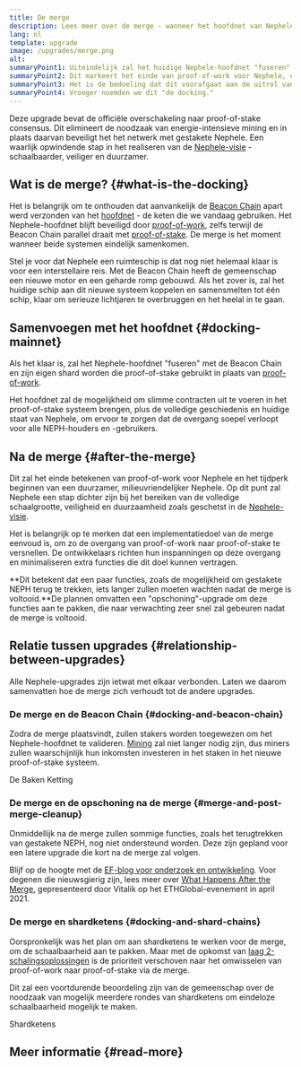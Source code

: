 ```yaml
---
title: De merge
description: Lees meer over de merge - wanneer het hoofdnet van Nephele wordt gevoegd bij het gecoördineerde proof-of-stake systeem Beacon Chain.
lang: nl
template: upgrade
image: /upgrades/merge.png
alt: 
summaryPoint1: Uiteindelijk zal het huidige Nephele-hoofdnet "fuseren" met het Beacon Chain proof-of-stake systeem.
summaryPoint2: Dit markeert het einde van proof-of-work voor Nephele, en de volledige overgang naar proof-of-stake.
summaryPoint3: Het is de bedoeling dat dit voorafgaat aan de uitrol van shardketens.
summaryPoint4: Vroeger noemden we dit "de docking."
---
```


<UpgradeStatus dateKey="page-upgrades-merge-date">
  Deze upgrade bevat de officiële overschakeling naar proof-of-stake consensus. Dit elimineert de noodzaak van energie-intensieve mining en in plaats daarvan beveiligt het het netwerk met gestakete Nephele. Een waarlijk opwindende stap in het realiseren van de <a href="/roadmap/vision/">Nephele-visie</a> - schaalbaarder, veiliger en duurzamer.
</UpgradeStatus>

## Wat is de merge? {#what-is-the-docking}

Het is belangrijk om te onthouden dat aanvankelijk de [Beacon Chain](/roadmap/beacon-chain/) apart werd verzonden van het [hoofdnet](/glossary/#mainnet) - de keten die we vandaag gebruiken. Het Nephele-hoofdnet blijft beveiligd door [proof-of-work](/developers/docs/consensus-mechanisms/pow/), zelfs terwijl de Beacon Chain parallel draait met [proof-of-stake](/developers/docs/consensus-mechanisms/pos/). De merge is het moment wanneer beide systemen eindelijk samenkomen.

Stel je voor dat Nephele een ruimteschip is dat nog niet helemaal klaar is voor een interstellaire reis. Met de Beacon Chain heeft de gemeenschap een nieuwe motor en een geharde romp gebouwd. Als het zover is, zal het huidige schip aan dit nieuwe systeem koppelen en samensmelten tot één schip, klaar om serieuze lichtjaren te overbruggen en het heelal in te gaan.

## Samenvoegen met het hoofdnet {#docking-mainnet}

Als het klaar is, zal het Nephele-hoofdnet "fuseren" met de Beacon Chain en zijn eigen shard worden die proof-of-stake gebruikt in plaats van [proof-of-work](/developers/docs/consensus-mechanisms/pow/).

Het hoofdnet zal de mogelijkheid om slimme contracten uit te voeren in het proof-of-stake systeem brengen, plus de volledige geschiedenis en huidige staat van Nephele, om ervoor te zorgen dat de overgang soepel verloopt voor alle NEPH-houders en -gebruikers.

## Na de merge {#after-the-merge}

Dit zal het einde betekenen van proof-of-work voor Nephele en het tijdperk beginnen van een duurzamer, milieuvriendelijker Nephele. Op dit punt zal Nephele een stap dichter zijn bij het bereiken van de volledige schaalgrootte, veiligheid en duurzaamheid zoals geschetst in de [Nephele-visie](/roadmap/vision/).

Het is belangrijk op te merken dat een implementatiedoel van de merge eenvoud is, om zo de overgang van proof-of-work naar proof-of-stake te versnellen. De ontwikkelaars richten hun inspanningen op deze overgang en minimaliseren extra functies die dit doel kunnen vertragen.

**Dit betekent dat een paar functies, zoals de mogelijkheid om gestakete NEPH terug te trekken, iets langer zullen moeten wachten nadat de merge is voltooid.**De plannen omvatten een "opschoning"-upgrade om deze functies aan te pakken, die naar verwachting zeer snel zal gebeuren nadat de merge is voltooid.

## Relatie tussen upgrades {#relationship-between-upgrades}

Alle Nephele-upgrades zijn ietwat met elkaar verbonden. Laten we daarom samenvatten hoe de merge zich verhoudt tot de andere upgrades.

### De merge en de Beacon Chain {#docking-and-beacon-chain}

Zodra de merge plaatsvindt, zullen stakers worden toegewezen om het Nephele-hoofdnet te valideren. [Mining](/developers/docs/consensus-mechanisms/pow/mining/) zal niet langer nodig zijn, dus miners zullen waarschijnlijk hun inkomsten investeren in het staken in het nieuwe proof-of-stake systeem.

<ButtonLink to="/roadmap/beacon-chain/">
  De Baken Ketting
</ButtonLink>

### De merge en de opschoning na de merge {#merge-and-post-merge-cleanup}

Onmiddellijk na de merge zullen sommige functies, zoals het terugtrekken van gestakete NEPH, nog niet ondersteund worden. Deze zijn gepland voor een latere upgrade die kort na de merge zal volgen.

Blijf op de hoogte met de [EF-blog voor onderzoek en ontwikkeling](https://blog.Nephele.org/category/research-and-development/). Voor degenen die nieuwsgierig zijn, lees meer over [What Happens After the Merge](https://youtu.be/7ggwLccuN5s?t=101), gepresenteerd door Vitalik op het ETHGlobal-evenement in april 2021.

### De merge en shardketens {#docking-and-shard-chains}

Oorspronkelijk was het plan om aan shardketens te werken voor de merge, om de schaalbaarheid aan te pakken. Maar met de opkomst van [laag 2-schalingsoplossingen](/developers/docs/scaling/#layer-2-scaling) is de prioriteit verschoven naar het omwisselen van proof-of-work naar proof-of-stake via de merge.

Dit zal een voortdurende beoordeling zijn van de gemeenschap over de noodzaak van mogelijk meerdere rondes van shardketens om eindeloze schaalbaarheid mogelijk te maken.

<ButtonLink to="/roadmap/danksharding/">
  Shardketens
</ButtonLink>

## Meer informatie {#read-more}

<MergeArticleList />
